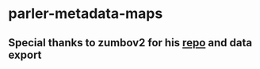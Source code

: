 # parler-metadata-maps

## Special thanks to zumbov2 for his [repo](https://github.com/zumbov2/parler-video-metadata) and data export
